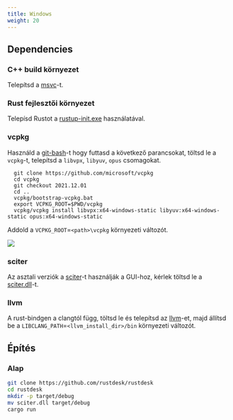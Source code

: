 ```yaml
---
title: Windows
weight: 20
---
```


## Dependencies

### C++ build környezet

Telepítsd a [msvc](https://visualstudio.microsoft.com/)-t.

### Rust fejlesztői környezet
Telepísd Rustot a [rustup-init.exe](https://static.rust-lang.org/rustup/dist/x86_64-pc-windows-msvc/rustup-init.exe) használatával.

### vcpkg

Használd a [git-bash](https://git-scm.com/download/win)-t hogy futtasd a következő parancsokat, töltsd le a `vcpkg`-t, telepítsd a `libvpx`, `libyuv`, `opus` csomagokat.

```shell
  git clone https://github.com/microsoft/vcpkg
  cd vcpkg
  git checkout 2021.12.01
  cd ..
  vcpkg/bootstrap-vcpkg.bat
  export VCPKG_ROOT=$PWD/vcpkg
  vcpkg/vcpkg install libvpx:x64-windows-static libyuv:x64-windows-static opus:x64-windows-static
```

Addold a `VCPKG_ROOT`=`<path>\vcpkg` környezeti változót.

![](/docs/en/dev/build/windows/images/env.png)

### sciter

Az asztali verziók a [sciter](https://sciter.com/)-t használják a GUI-hoz, kérlek töltsd le a [sciter.dll](https://raw.githubusercontent.com/c-smile/sciter-sdk/master/bin.win/x64/sciter.dll)-t.

### llvm

A rust-bindgen a clangtól függ, töltsd le és telepítsd az [llvm](https://github.com/llvm/llvm-project/releases)-et, majd állítsd be a `LIBCLANG_PATH`=`<llvm_install_dir>/bin` környezeti változót.


## Építés

### Alap

```sh
git clone https://github.com/rustdesk/rustdesk
cd rustdesk
mkdir -p target/debug
mv sciter.dll target/debug
cargo run
```
